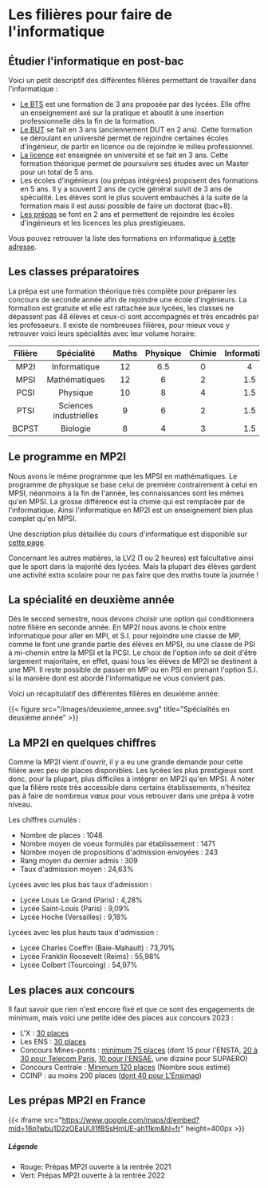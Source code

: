 # Les filières pour faire de l'informatique


## Étudier l'informatique en post-bac

Voici un petit descriptif des différentes filières permettant de travailler dans l'informatique :

- [Le BTS](https://diplomeo.com/bts) est une formation de 3 ans proposée par des lycées.  Elle offre un enseignement axé sur la pratique et aboutit à une insertion professionnelle dès la fin de la formation.
- [Le BUT](https://diplomeo.com/dut) se fait en 3 ans (anciennement DUT en 2 ans). Cette formation se déroulant en université permet de rejoindre certaines écoles d'ingénieur, de partir en licence ou de rejoindre le milieu professionnel.
- [La licence](https://diplomeo.com/licence) est enseignée en université et se fait en 3 ans. Cette formation théorique permet de poursuivre ses études avec un Master pour un total de 5 ans.
- Les écoles d'ingénieurs (ou prépas intégrées) proposent des formations en 5 ans. Il y a souvent 2 ans de cycle général suivit de 3 ans de spécialité. Les élèves sont le plus souvent embauchés à la suite de la formation  mais il est aussi possible de faire un doctorat (bac+8).
- [Les prépas](https://diplomeo.com/prepa) se font en 2 ans et permettent de rejoindre les écoles d'ingénieurs et les licences les plus prestigieuses.

Vous pouvez retrouver la liste des formations en informatique [à cette adresse](https://cien.gouv.mc/content/download/430778/4871791/file/Les%20Fili%C3%A8res%20de%20l%27informatique%202021.pdf).

## Les classes préparatoires

La prépa est une formation théorique très complète pour préparer les concours de seconde année afin de rejoindre une école d'ingénieurs.
La formation est gratuite et elle est rattachée aux lycées, les classes ne dépassent pas 48 élèves et ceux-ci sont accompagnés et très encadrés par les professeurs.
Il existe de nombreuses filières, pour mieux vous y retrouver voici leurs spécialités avec leur volume horaire:

| Filière  |       Spécialité       | Maths | Physique | Chimie | Informatique |  SI  | LV1 | Français | SVT |
|:--------:|:----------------------:|:-----:|:--------:|:------:|:------------:|:----:|:---:|:--------:|:---:|
|   MP2I   |      Informatique      |  12   |    6.5   |    0   |       4      |   2  |  2  |     2    |  0  |
|   MPSI   |      Mathématiques     |  12   |     6    |    2   |      1.5     |   2  |  2  |     2    |  0  |
|   PCSI   |        Physique        |  10   |     8    |    4   |      1.5     |   4  |  2  |     2    |  0  |
|   PTSI   | Sciences industrielles |   9   |     6    |    2   |      1.5     | 8.5  |  2  |     2    |  0  |
|   BCPST  |        Biologie        |   8   |     4    |    3   |      1.5     |   0  |  2  |     2    |  8  |

## Le programme en MP2I

Nous avons le même programme que les MPSI en mathématiques. Le programme de physique se base celui de première contrairement à celui en MPSI, néanmoins à la fin de l'année, les connaissances sont les mêmes qu'en MPSI. La grosse différence est la chimie qui est remplacée par de l'informatique. Ainsi l'informatique en MP2I est un enseignement bien plus complet qu'en MPSI.

Une description plus détaillée du cours d'informatique est disponible sur [cette page](/informatique).

Concernant les autres matières, la LV2 (1 ou 2 heures) est falcultative ainsi que le sport dans la majorité des lycées.
Mais la plupart des élèves gardent une activité extra scolaire pour ne pas faire que des maths toute la journée !

## La spécialité en deuxième année

Dès le second semestre, nous devons choisir une option qui conditionnera notre filière en seconde année.
En MP2I nous avons le choix entre Informatique pour aller en MPI, et S.I. pour rejoindre une classe de MP, comme le font une grande partie des élèves en MPSI, ou une classe de PSI à mi-chemin entre la MPSI et la PCSI. 
Le choix de l'option info se doit d'être largement majoritaire, en effet, quasi tous les élèves de MP2I se destinent à une MPI. Il reste possible de passer en MP ou en PSI en prenant l'option S.I. si la manière dont est abordé l'informatique ne vous convient pas.

Voici un récapitulatif des différentes filières en deuxième année:

{{< figure src="/images/deuxieme_annee.svg" title="Spécialités en deuxième année" >}}


## La MP2I en quelques chiffres

Comme la MP2I vient d'ouvrir, il y a eu une grande demande pour cette filière avec peu de places disponibles.
Les lycées les plus prestigieux sont donc, pour la plupart, plus difficiles à intégrer en MP2I qu'en MPSI.
À noter que la filière reste très accessible dans certains établissements, n'hésitez pas à faire de nombreux vœux pour vous retrouver dans une prépa à votre niveau.

Les chiffres cumulés :

- Nombre de places : 1048
- Nombre moyen de voeux formulés par établissement : 1471
- Nombre moyen de propositions d'admission envoyées : 243
- Rang moyen du dernier admis : 309
- Taux d'admission moyen : 24,63%

Lycées avec les plus bas taux d'admission :

- Lycée Louis Le Grand (Paris) : 4,28%
- Lycée Saint-Louis (Paris) : 9,09%
- Lycée Hoche (Versailles) : 9,18%

Lycées avec les plus hauts taux d'admission :

- Lycée Charles Coeffin (Baie-Mahault) : 73,79%
- Lycée Franklin Roosevelt (Reims) : 55,98%
- Lycée Colbert (Tourcoing) : 54,97%

## Les places aux concours

Il faut savoir que rien n'est encore fixé et que ce sont des engagements de minimum, mais voici une petite idée des places aux concours 2023 :

- L'X : [30 places](https://www.ip-paris.fr/actualites/les-5-ecoles-de-linstitut-polytechnique-de-paris-accueilleront-les-eleves-de-la-nouvelle-filiere-mpi)
- Les ENS : [30 places](https://www.ens.psl.eu/actualites/des-2023-le-concours-d-entree-aux-ens-ouvrira-aux-etudiants-issus-des-cpge-mp2impi)
- Concours Mines-ponts : [minimum 75 places](https://www.concoursminesponts.fr/page-8/) (dont 15 pour l'ENSTA, [20 à 30 pour Telecom Paris](https://www.telecom-paris.fr/fr/ingenieur/comment-integrer/admission-post-prepa), [10 pour l'ENSAE](https://www.ensae.fr/formation/cycle-ingenieur/admission/ccmp/), une dizaine pour SUPAERO)
- Concours Centrale : [Minimum 120 places](https://www.centralesupelec.fr/sites/default/files/mpi_centralesupelec_decembre_2021.pdf) (Nombre sous estimé)
- CCINP : au moins 200 places ([dont 40 pour L'Ensimag](https://ensimag.grenoble-inp.fr/fr/mpi))

## Les prépas MP2I en France

{{< iframe src="https://www.google.com/maps/d/embed?mid=16p1wbu1D2zOEaUUI1fBSsHmUE-ah11km&hl=fr"
    height=400px >}}

##### Légende
- Rouge: Prépas MP2I ouverte à la rentrée 2021
- Vert:  Prépas MP2I ouverte à la rentrée 2022
